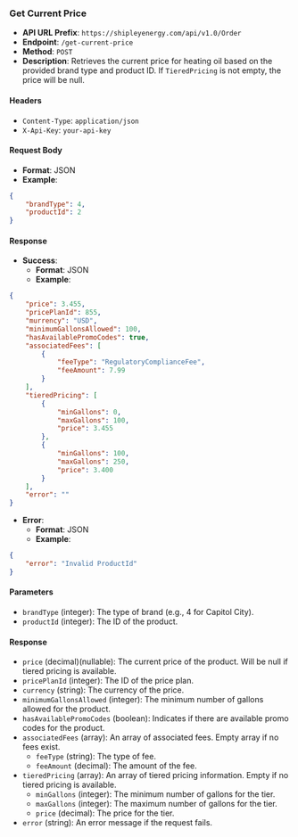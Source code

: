 ### Get Current Price

- **API URL Prefix**: `https://shipleyenergy.com/api/v1.0/Order`
- **Endpoint**: `/get-current-price`
- **Method**: `POST`
- **Description**: Retrieves the current price for heating oil based on the provided brand type and product ID. If `TieredPricing` is not empty, the price will be null.

#### Headers
- `Content-Type`: `application/json`
- `X-Api-Key`: `your-api-key`

#### Request Body
- **Format**: JSON
- **Example**:
```json
{
    "brandType": 4,
    "productId": 2
}
```

#### Response
- **Success**:
  - **Format**: JSON
  - **Example**:
```json
{
    "price": 3.455,
    "pricePlanId": 855,
    "murrency": "USD",
    "minimumGallonsAllowed": 100,
    "hasAvailablePromoCodes": true,
    "associatedFees": [
        {
	        "feeType": "RegulatoryComplianceFee",
	        "feeAmount": 7.99
        }
	],
    "tieredPricing": [
        {
            "minGallons": 0,
		    "maxGallons": 100,
		    "price": 3.455
	    },
	    {
		    "minGallons": 100,
		    "maxGallons": 250,
		    "price": 3.400
        }
    ],
    "error": ""
}
```
- **Error**:
  - **Format**: JSON
  - **Example**:
```json
{
    "error": "Invalid ProductId"
}
```

#### Parameters
- `brandType` (integer): The type of brand (e.g., 4 for Capitol City).
- `productId` (integer): The ID of the product.

#### Response
- `price` (decimal)(nullable): The current price of the product. Will be null if tiered pricing is available.
- `pricePlanId` (integer): The ID of the price plan.
- `currency` (string): The currency of the price.
- `minimumGallonsAllowed` (integer): The minimum number of gallons allowed for the product.
- `hasAvailablePromoCodes` (boolean): Indicates if there are available promo codes for the product.
- `associatedFees` (array): An array of associated fees. Empty array if no fees exist.
  - `feeType` (string): The type of fee.
  - `feeAmount` (decimal): The amount of the fee.
- `tieredPricing` (array): An array of tiered pricing information. Empty if no tiered pricing is available.
  - `minGallons` (integer): The minimum number of gallons for the tier.
  - `maxGallons` (integer): The maximum number of gallons for the tier.
  - `price` (decimal): The price for the tier.
- `error` (string): An error message if the request fails.